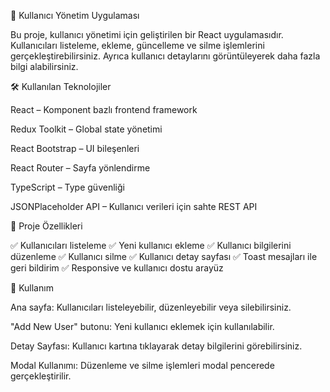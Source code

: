 🚀 Kullanıcı Yönetim Uygulaması

Bu proje, kullanıcı yönetimi için geliştirilen bir React uygulamasıdır. Kullanıcıları listeleme, ekleme, güncelleme ve silme işlemlerini gerçekleştirebilirsiniz. Ayrıca kullanıcı detaylarını görüntüleyerek daha fazla bilgi alabilirsiniz.

🛠 Kullanılan Teknolojiler

React – Komponent bazlı frontend framework

Redux Toolkit – Global state yönetimi

React Bootstrap – UI bileşenleri

React Router – Sayfa yönlendirme

TypeScript – Type güvenliği

JSONPlaceholder API – Kullanıcı verileri için sahte REST API

📌 Proje Özellikleri

✅ Kullanıcıları listeleme
✅ Yeni kullanıcı ekleme
✅ Kullanıcı bilgilerini düzenleme
✅ Kullanıcı silme
✅ Kullanıcı detay sayfası
✅ Toast mesajları ile geri bildirim
✅ Responsive ve kullanıcı dostu arayüz

📖 Kullanım

Ana sayfa: Kullanıcıları listeleyebilir, düzenleyebilir veya silebilirsiniz.

"Add New User" butonu: Yeni kullanıcı eklemek için kullanılabilir.

Detay Sayfası: Kullanıcı kartına tıklayarak detay bilgilerini görebilirsiniz.

Modal Kullanımı: Düzenleme ve silme işlemleri modal pencerede gerçekleştirilir.

